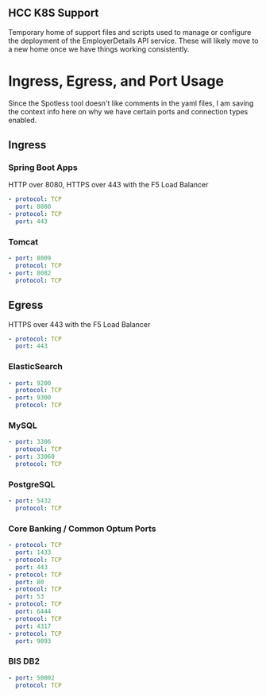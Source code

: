 ## HCC K8S Support

Temporary home of support files and scripts used to manage or configure the deployment of the EmployerDetails API service.
These will likely move to a new home once we have things working consistently.

# Ingress, Egress, and Port Usage

Since the Spotless tool doesn't like comments in the yaml files, I am saving the context info here on why we have
certain ports and connection types enabled.

## Ingress

### Spring Boot Apps

HTTP over 8080, HTTPS over 443 with the F5 Load Balancer

```yaml
- protocol: TCP
  port: 8080
- protocol: TCP
  port: 443
```

### Tomcat

```yaml
- port: 8009
  protocol: TCP
- port: 8082
  protocol: TCP
```

## Egress

HTTPS over 443 with the F5 Load Balancer

```yaml
- protocol: TCP
  port: 443
```

### ElasticSearch

```yaml
- port: 9200
  protocol: TCP
- port: 9300
  protocol: TCP
```

### MySQL

```yaml
- port: 3306
  protocol: TCP
- port: 33060
  protocol: TCP
```

### PostgreSQL

```yaml
- port: 5432
  protocol: TCP
```

### Core Banking / Common Optum Ports

```yaml
- protocol: TCP
  port: 1433
- protocol: TCP
  port: 443
- protocol: TCP
  port: 80
- protocol: TCP
  port: 53
- protocol: TCP
  port: 6444
- protocol: TCP
  port: 4317
- protocol: TCP
  port: 9093
```

### BIS DB2

```yaml
- port: 50002
  protocol: TCP
```

